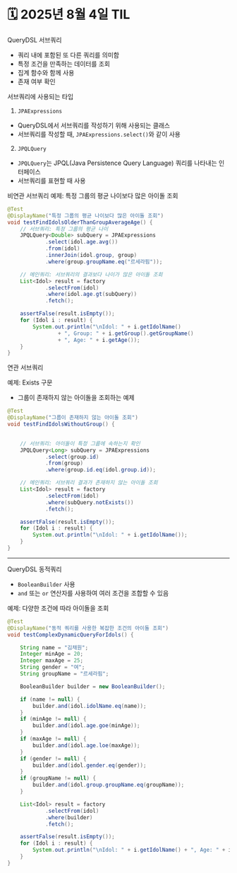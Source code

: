 # 🗓️ 2025년 8월 4일 TIL


QueryDSL 서브쿼리
- 쿼리 내에 포함된 또 다른 쿼리를 의미함
- 특정 조건을 만족하는 데이터를 조회
- 집계 함수와 함께 사용
- 존재 여부 확인

서브쿼리에 사용되는 타입
1. `JPAExpressions`
- QueryDSL에서 서브쿼리를 작성하기 위해 사용되는 클래스
- 서브쿼리를 작성할 때, `JPAExpressions.select()`와 같이 사용

2. `JPQLQuery`
- `JPQLQuery`는 JPQL(Java Persistence Query Language) 쿼리를 나타내는 인터페이스
- 서브쿼리를 표현할 때 사용


비연관 서브쿼리
예제: 특정 그룹의 평균 나이보다 많은 아이돌 조회

```java
@Test
@DisplayName("특정 그룹의 평균 나이보다 많은 아이돌 조회")
void testFindIdolsOlderThanGroupAverageAge() {
    // 서브쿼리: 특정 그룹의 평균 나이
    JPQLQuery<Double> subQuery = JPAExpressions
            .select(idol.age.avg())
            .from(idol)
            .innerJoin(idol.group, group)
            .where(group.groupName.eq("르세라핌"));

    // 메인쿼리: 서브쿼리의 결과보다 나이가 많은 아이돌 조회
    List<Idol> result = factory
            .selectFrom(idol)
            .where(idol.age.gt(subQuery))
            .fetch();

    assertFalse(result.isEmpty());
    for (Idol i : result) {
        System.out.println("\nIdol: " + i.getIdolName()
                + ", Group: " + i.getGroup().getGroupName()
                + ", Age: " + i.getAge());
    }
}
```

연관 서브쿼리

예제: Exists 구문
- 그룹이 존재하지 않는 아이돌을 조회하는 예제

```java
@Test
@DisplayName("그룹이 존재하지 않는 아이돌 조회")
void testFindIdolsWithoutGroup() {
    

    // 서브쿼리: 아이돌이 특정 그룹에 속하는지 확인
    JPQLQuery<Long> subQuery = JPAExpressions
            .select(group.id)
            .from(group)
            .where(group.id.eq(idol.group.id));

    // 메인쿼리: 서브쿼리 결과가 존재하지 않는 아이돌 조회
    List<Idol> result = factory
            .selectFrom(idol)
            .where(subQuery.notExists())
            .fetch();

    assertFalse(result.isEmpty());
    for (Idol i : result) {
        System.out.println("\nIdol: " + i.getIdolName());
    }
}

```

---

QueryDSL 동적쿼리
- `BooleanBuilder` 사용
- `and` 또는 `or` 연산자를 사용하여 여러 조건을 조합할 수 있음


예제: 다양한 조건에 따라 아이돌을 조회
```java
@Test
@DisplayName("동적 쿼리를 사용한 복잡한 조건의 아이돌 조회")
void testComplexDynamicQueryForIdols() {

    String name = "김채원";  
    Integer minAge = 20;
    Integer maxAge = 25;
    String gender = "여";
    String groupName = "르세라핌";

    BooleanBuilder builder = new BooleanBuilder();

    if (name != null) {
        builder.and(idol.idolName.eq(name));
    }
    if (minAge != null) {
        builder.and(idol.age.goe(minAge));
    }
    if (maxAge != null) {
        builder.and(idol.age.loe(maxAge));
    }
    if (gender != null) {
        builder.and(idol.gender.eq(gender));
    }
    if (groupName != null) {
        builder.and(idol.group.groupName.eq(groupName));
    }

    List<Idol> result = factory
            .selectFrom(idol)
            .where(builder)
            .fetch();

    assertFalse(result.isEmpty());
    for (Idol i : result) {
        System.out.println("\nIdol: " + i.getIdolName() + ", Age: " + i.getAge() + ", Gender: " + i.getGender() + ", Group: " + i.getGroup().getGroupName());
    }
}
```


